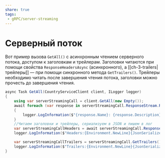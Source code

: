 ```yaml
---
share: true
tags:
 - gRPC/server-streaming
---
```

# Серверный поток
Вот пример вызова `GetAll()` с асинхронным чтением серверного потока, доступом к заголовкам и трейлерам. Заголовки читаются при помощи свойства `ResponseHeadersAsync` (асинхронного), а [[ch-3-trailers|трейлеры]] — при помощи синхронного метода `GetTrailers()`. Трейлеры необходимо читать после завершения чтения потока, заголовки можно прочесть до завершения чтения.
```csharp
async Task GetAll(CountryServiceClient client, ILogger logger)
{
    using var serverStreamingCall = client.GetAll(new Empty());
    await foreach (var response in serverStreamingCall.ResponseStream.ReadAllAsync())
    {
        logger.LogInformation($"{response.Name}: {response.Description}");
    }
    //Читаем заголовки и трейлеры, сериализуем в JSON и пишем в лог
    var serverStreamingCallHeaders = await serverStreamingCall.ResponseHeadersAsync;
    logger.LogInformation($"Headers:{Environment.NewLine}{JsonSerializer.Serialize(serverStreamingCallHeaders, new JsonSerializerOptions { WriteIndented = true })}");

    var serverStreamingCallTrailers = serverStreamingCall.GetTrailers();
    logger.LogInformation($"Trailers:{Environment.NewLine}{JsonSerializer.Serialize(serverStreamingCallTrailers, new JsonSerializerOptions { WriteIndented = true })}");
}
```
